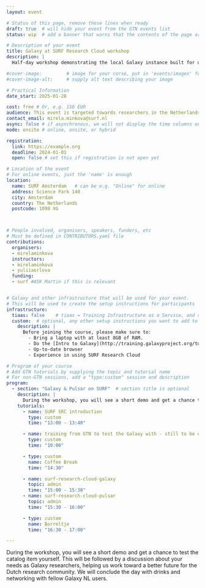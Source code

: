 ```yaml
---
layout: event

# Status of this page, remove these lines when ready
draft: true  # will hide your event from the GTN events list
status: wip  # add a banner that warns that the contents of the page are still subject to change

# Description of your event
title: Galaxy at SURF Research Cloud workshop
description: |
  Half-day workshop demonstrating the local Galaxy instance built for users of SURF Research Cloud. 

#cover-image:         # image for your corse, put in 'events/images' folder
#cover-image-alt:     # supply alt text describing your image

# Practical Information
date_start: 2025-01-28

cost: free # Or, e.g. 150 EUR
audience: This event is targeted towards researchers in the Netherlands who already have experience working with Galaxy. 
contact_email: mirela.minkova@surf.nl
async: false # if asynchronous, we will not display the time columns on the program
mode: onsite # online, onsite, or hybrid

registration:
  link: https://example.org
  deadline: 2024-01-01
  open: false # set this if registration is not open yet

# Location of the event
# For online events, just the 'name' is enough
location:
  name: SURF Amsterdam   # can be e.g. "Online" for online
  address: Science Park 140
  city: Amsterdam
  country: The Netherlands
  postcode: 1098 XG



# People involved, organisers, speakers, funders, etc
# Must be defined in CONTRIBUTORS.yaml file
contributions:
  organisers:
  - mirelaminkova
  instructors:
  - mirelaminkova
  - yuliiaorlova
  funding:
  - surf #ASK Martin if this is relevant 


# Galaxy and other infrastructure that will be used for your event.
# This will be used to create the setup instructions for participants
infrastructure:
  tiaas: false    # tiaas = Training Infrastructure as a Service, and can be requested (for free) from all major Galaxies
  custom:  # optional, any other setup instructions you want to add to the "Setup" tab
    description: |
      Before joining the course, please make sure to:
        - Bring a laptop with at least 8GB of RAM.
        - Do the [Intro to Galaxy](http://training.galaxyproject.org/topics/introduction/tutorials/galaxy-intro-short/tutorial.html) tutorial if you are not yet familiar with Galaxy
        - Up-to-date browser
        - Experience in using SURF Research Cloud 

# Program of your course
# Add GTN tutorials by supplying the topic and tutorial name
# For non-GTN sessions, add a "type:custom" session and description
program:
  - section: "Galaxy & Pulsar on SURF"  # section title is optional
    description: |
      During the workshop, you will see a short demo and get a chance to test the catalog item yourself.
    tutorials:
      - name: SURF SRC introduction
        type: custom
        time: "13:00 - 13:40"

      - name: training from GTN to test the Galaxy with - still to be decided
        type: custom
        time: "10:00"

      - type: custom
        name: Coffee Break
        time: "14:30"

      - name: surf-research-cloud-galaxy
        topic: admin
        time: "15:00 - 15:30"
      - name: surf-research-cloud-pulsar
        topic: admin
        time: "15:30 - 16:00"

      - type: custom
        name: Borreltje
        time: "16:30 - 17:00"

---
```


During the workshop, you will see a short demo and get a chance to test the catalog item yourself. This will be followed by a discussion about your needs as Galaxy researchers, helping us work toward a better future for the Dutch research community. We will conclude the day with drinks and networking with fellow Galaxy NL users.
